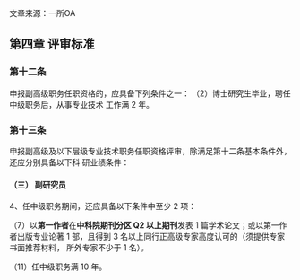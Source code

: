 文章来源：一所OA

## 第四章 评审标准

### 第十二条

申报副高级职务任职资格的，应具备下列条件之一：
（2）博士研究生毕业，聘任中级职务后，从事专业技术 工作满 2 年。

### 第十三条

申报副高级及以下层级专业技术职务任职资格评审，除满足第十二条基本条件外，还应分别具备以下科 研业绩条件：

#### （三） 副研究员

4、任中级职务期间，还应具备以下条件中至少 2 项：

（7）以**第一作者**在**中科院期刊分区 Q2 以上期刊**发表 1 篇学术论文；或以第一作者出版专业论著 1 部，且得到 3 名以上同行正高级专家高度认可的（须提供专家书面推荐材料， 所外专家不少于 1 名）。

（11）任中级职务满 10 年。
